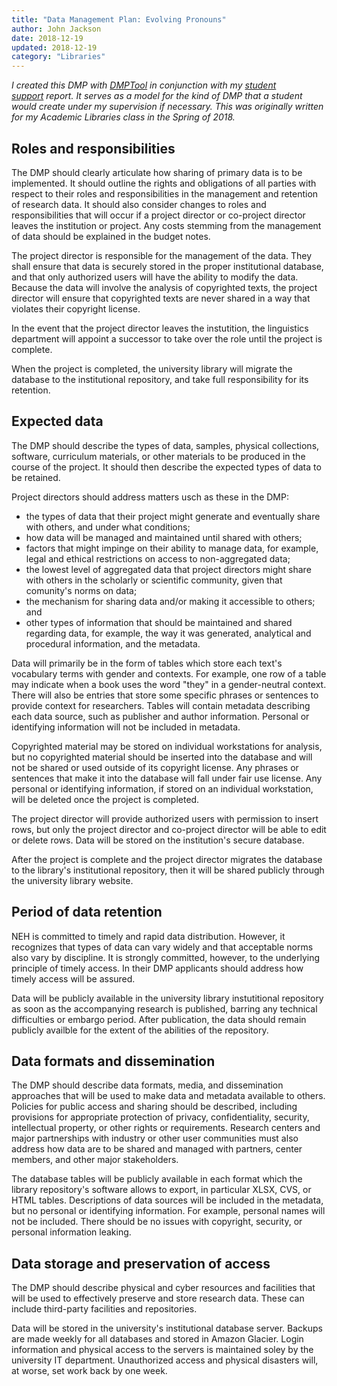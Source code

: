 ```yaml
---
title: "Data Management Plan: Evolving Pronouns"
author: John Jackson
date: 2018-12-19
updated: 2018-12-19
category: "Libraries"
---
```

<!-- wp:paragraph {"fontSize":"large","className":"alignwide"} -->
<p class="has-large-font-size alignwide"><em>I created this DMP with </em><a href="https://dmptool.org/"><em>DMPTool</em></a><em> in conjunction with my&nbsp;</em><a href="/libraries/academic-library-student-support/"><em>student support</em></a><em>&nbsp;report. It serves as a model for the kind of DMP that a student would create under my supervision if necessary. This was originally written for my Academic Libraries class in the Spring of 2018.</em></p>
<!-- /wp:paragraph -->

<!-- wp:more -->
<!--more-->
<!-- /wp:more -->

<!-- wp:heading -->
<h2>Roles and responsibilities</h2>
<!-- /wp:heading -->

<!-- wp:paragraph -->
<p>The DMP should clearly articulate how sharing of primary data is to be implemented. It should outline the rights and obligations of all parties with respect to their roles and responsibilities in the management and retention of research data. It should also consider changes to roles and responsibilities that will occur if a project director or co-project director leaves the institution or project. Any costs stemming from the management of data should be explained in the budget notes.</p>
<!-- /wp:paragraph -->

<!-- wp:paragraph -->
<p>The project director is responsible for the management of the data. They shall ensure that data is securely stored in the proper institutional database, and that only authorized users will have the ability to modify the data. Because the data will involve the analysis of copyrighted texts, the project director will ensure that copyrighted texts are never shared in a way that violates their copyright license.</p>
<!-- /wp:paragraph -->

<!-- wp:paragraph -->
<p>In the event that the project director leaves the instutition, the linguistics department will appoint a successor to take over the role until the project is complete.</p>
<!-- /wp:paragraph -->

<!-- wp:paragraph -->
<p>When the project is completed, the university library will migrate the database to the institutional repository, and take full responsibility for its retention.</p>
<!-- /wp:paragraph -->

<!-- wp:heading -->
<h2>Expected data</h2>
<!-- /wp:heading -->

<!-- wp:paragraph -->
<p>The DMP should describe the types of data, samples, physical collections, software, curriculum materials, or other materials to be produced in the course of the project. It should then describe the expected types of data to be retained.</p>
<!-- /wp:paragraph -->

<!-- wp:paragraph -->
<p>Project directors should address matters usch as these in the DMP:</p>
<!-- /wp:paragraph -->

<!-- wp:list -->
<ul><li>the types of data that their project might generate and eventually share with others, and under what conditions;</li><li>how data will be managed and maintained until shared with others;</li><li>factors that might impinge on their ability to manage data, for example, legal and ethical restrictions on access to non-aggregated data;</li><li>the lowest level of aggregated data that project directors might share with others in the scholarly or scientific community, given that comunity's norms on data;</li><li>the mechanism for sharing data and/or making it accessible to others; and</li><li>other types of information that should be maintained and shared regarding data, for example, the way it was generated, analytical and procedural information, and the metadata.</li></ul>
<!-- /wp:list -->

<!-- wp:paragraph -->
<p>Data will primarily be in the form of tables which store each text's vocabulary terms with gender and contexts. For example, one row of a table may indicate when a book uses the word "they" in a gender-neutral context. There will also be entries that store some specific phrases or sentences to provide context for researchers. Tables will contain metadata describing each data source, such as publisher and author information. Personal or identifying information will not be included in metadata.</p>
<!-- /wp:paragraph -->

<!-- wp:paragraph -->
<p>Copyrighted material may be stored on individual workstations for analysis, but no copyrighted material should be inserted into the database and will not be shared or used outside of its copyright license. Any phrases or sentences that make it into the database will fall under fair use license. Any personal or identifying information, if stored on an individual workstation, will be deleted once the project is completed.</p>
<!-- /wp:paragraph -->

<!-- wp:paragraph -->
<p>The project director will provide authorized users with permission to insert rows, but only the project director and co-project director will be able to edit or delete rows. Data will be stored on the institution's secure database.</p>
<!-- /wp:paragraph -->

<!-- wp:paragraph -->
<p>After the project is complete and the project director migrates the database to the library's institutional repository, then it will be shared publicly through the university library website.</p>
<!-- /wp:paragraph -->

<!-- wp:heading -->
<h2>Period of data retention</h2>
<!-- /wp:heading -->

<!-- wp:paragraph -->
<p>NEH is committed to timely and rapid data distribution. However, it recognizes that types of data can vary widely and that acceptable norms also vary by discipline. It is strongly committed, however, to the underlying principle of timely access. In their DMP applicants should address how timely access will be assured.</p>
<!-- /wp:paragraph -->

<!-- wp:paragraph -->
<p>Data will be publicly available in the university library instutitional repository as soon as the accompanying research is published, barring any technical difficulties or embargo period. After publication, the data should remain publicly availble for the extent of the abilities of the repository.</p>
<!-- /wp:paragraph -->

<!-- wp:heading -->
<h2>Data formats and dissemination</h2>
<!-- /wp:heading -->

<!-- wp:paragraph -->
<p>The DMP should describe data formats, media, and dissemination approaches that will be used to make data and metadata available to others. Policies for public access and sharing should be described, including provisions for appropriate protection of privacy, confidentiality, security, intellectual property, or other rights or requirements. Research centers and major partnerships with industry or other user communities must also address how data are to be shared and managed with partners, center members, and other major stakeholders.</p>
<!-- /wp:paragraph -->

<!-- wp:paragraph -->
<p>The database tables will be publicly available in each format which the library repository's software allows to export, in particular XLSX, CVS, or HTML tables. Descriptions of data sources will be included in the metadata, but no personal or identifying information. For example, personal names will not be included. There should be no issues with copyright, security, or personal information leaking.</p>
<!-- /wp:paragraph -->

<!-- wp:heading -->
<h2>Data storage and preservation of access</h2>
<!-- /wp:heading -->

<!-- wp:paragraph -->
<p>The DMP should describe physical and cyber resources and facilities that will be used to effectively preserve and store research data. These can include third-party facilities and repositories.</p>
<!-- /wp:paragraph -->

<!-- wp:paragraph -->
<p>Data will be stored in the university's institutional database server. Backups are made weekly for all databases and stored in Amazon Glacier. Login information and physical access to the servers is maintained soley by the university IT department. Unauthorized access and physical disasters will, at worse, set work back by one week.</p>
<!-- /wp:paragraph -->